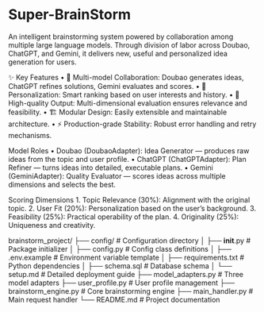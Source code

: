 # Super-BrainStorm
An intelligent brainstorming system powered by collaboration among multiple large language models. Through division of labor across Doubao, ChatGPT, and Gemini, it delivers new, useful and personalized idea generation for users.

✨ Key Features
	•	🤖 Multi-model Collaboration: Doubao generates ideas, ChatGPT refines solutions, Gemini evaluates and scores.
	•	👤 Personalization: Smart ranking based on user interests and history.
	•	🎯 High-quality Output: Multi-dimensional evaluation ensures relevance and feasibility.
	•	🏗️ Modular Design: Easily extensible and maintainable architecture.
	•	⚡ Production-grade Stability: Robust error handling and retry mechanisms.

Model Roles
	•	Doubao (DoubaoAdapter): Idea Generator — produces raw ideas from the topic and user profile.
	•	ChatGPT (ChatGPTAdapter): Plan Refiner — turns ideas into detailed, executable plans.
	•	Gemini (GeminiAdapter): Quality Evaluator — scores ideas across multiple dimensions and selects the best.

Scoring Dimensions
	1.	Topic Relevance (30%): Alignment with the original topic.
	2.	User Fit (20%): Personalization based on the user’s background.
	3.	Feasibility (25%): Practical operability of the plan.
	4.	Originality (25%): Uniqueness and creativity.
 
brainstorm_project/
├── config/                   # Configuration directory
│   ├── __init__.py           # Package initializer
│   ├── config.py             # Config class definitions
│   ├── .env.example          # Environment variable template
│   ├── requirements.txt      # Python dependencies
│   ├── schema.sql            # Database schema
│   └── setup.md              # Detailed deployment guide
├── model_adapters.py         # Three model adapters
├── user_profile.py           # User profile management
├── brainstorm_engine.py      # Core brainstorming engine
├── main_handler.py           # Main request handler
└── README.md                 # Project documentation
